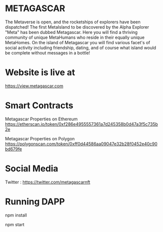 # METAGASCAR

The Metaverse is open, and the rocketships of explorers have been dispatched! The first MetaIsland to be discovered by the Alpha Explorer "Meta" has been dubbed Metagascar. Here you will find a thriving community of unique MetaHumans who reside in their equally unique MetaHomes. On the island of Metagascar you will find various facet's of social activity including friendship, dating, and of course what island would be complete without messages in a bottle!

# Website is live at
https://view.metagascar.com

# Smart Contracts
Metagascar Properties on Ethereum https://etherscan.io/token/0xf286e4955557361a7d245358b0d47a3f5c735b2e

Metagascar Properties on Polygon https://polygonscan.com/token/0xff0d44586aa09047e32b28f0452e40c90bd679fe

# Social Media

Twitter : https://twitter.com/metagascarnft

# Running DAPP

npm install

npm start
